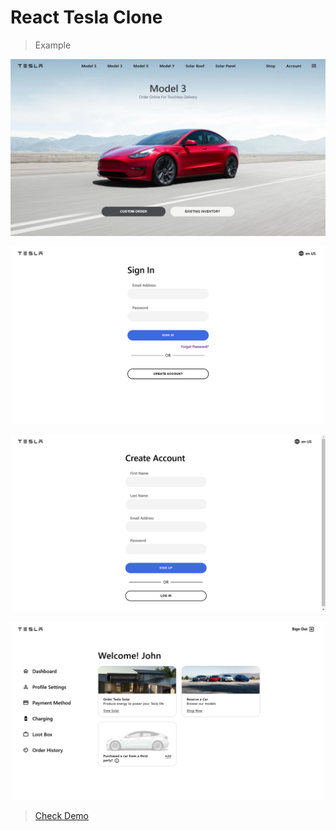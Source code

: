 # React Tesla Clone
> Example

![Sample Image](demo__image__1.png)

![Sample Image](demo__image__2.png)

![Sample Image](demo__image__3.png)

![Sample Image](demo__image__4.png)

> [Check Demo](https://tesla-clone-f6fd8.web.app/)
